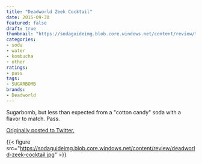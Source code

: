 ```yaml
---
title: "Deadworld Zeek Cocktail"
date: 2015-09-30
featured: false
draft: true
thumbnail: "https://sodaguideimg.blob.core.windows.net/content/review/thumbs/deadworld-zeek-cocktail.jpg"
categories:
- soda
- water
- kombucha
- other
ratings:
- pass
tags:
- SUGARBOMB
brands:
- Deadworld
---
```


Sugarbomb, but less than expected from a "cotton candy" soda with a flavor to match. Pass.

[Originally posted to Twitter.](https://twitter.com/Cavorter/status/649276491667116032)

{{< figure src="https://sodaguideimg.blob.core.windows.net/content/review/deadworld-zeek-cocktail.jpg" >}}

